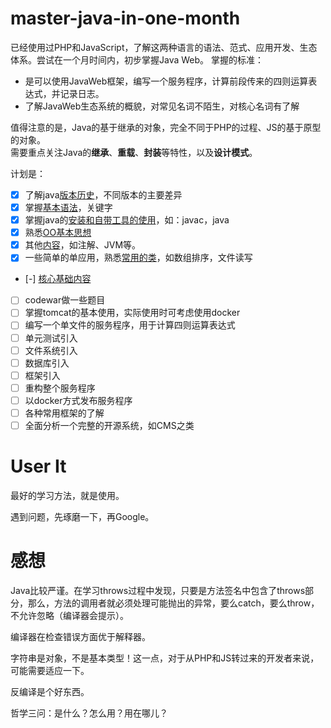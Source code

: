 # master-java-in-one-month

已经使用过PHP和JavaScript，了解这两种语言的语法、范式、应用开发、生态体系。尝试在一个月时间内，初步掌握Java Web。
掌握的标准：
- 是可以使用JavaWeb框架，编写一个服务程序，计算前段传来的四则运算表达式，并记录日志。
- 了解JavaWeb生态系统的概貌，对常见名词不陌生，对核心名词有了解

值得注意的是，Java的基于继承的对象，完全不同于PHP的过程、JS的基于原型的对象。  
需要重点关注Java的**继承**、**重载**、**封装**等特性，以及**设计模式**。

计划是：
- [x] 了解java[版本历史](./docs/history.md)，不同版本的主要差异
- [x] 掌握[基本语法](./docs/basic.md)，关键字
- [x] 掌握java的[安装和自带工具的使用](./docs/intro.md)，如：javac，java
- [x] 熟悉[OO基本思想](./docs/oop.md)
- [x] 其他[内容](./docs/misc.md)，如注解、JVM等。
- [x] 一些简单的单应用，熟悉[常用的类](./docs/objects.md)，如数组排序，文件读写
- [-] [核心基础内容](./docs/all-vip-class.md)
- [ ] codewar做一些题目
- [ ] 掌握tomcat的基本使用，实际使用时可考虑使用docker
- [ ] 编写一个单文件的服务程序，用于计算四则运算表达式
- [ ] 单元测试引入
- [ ] 文件系统引入
- [ ] 数据库引入 
- [ ] 框架引入
- [ ] 重构整个服务程序
- [ ] 以docker方式发布服务程序
- [ ] 各种常用框架的了解
- [ ] 全面分析一个完整的开源系统，如CMS之类

# User It

最好的学习方法，就是使用。

遇到问题，先琢磨一下，再Google。

# 感想

Java比较严谨。在学习throws过程中发现，只要是方法签名中包含了throws部分，那么，方法的调用者就必须处理可能抛出的异常，要么catch，要么throw，不允许忽略（编译器会提示）。

编译器在检查错误方面优于解释器。

字符串是对象，不是基本类型！这一点，对于从PHP和JS转过来的开发者来说，可能需要适应一下。

反编译是个好东西。

哲学三问：是什么？怎么用？用在哪儿？
